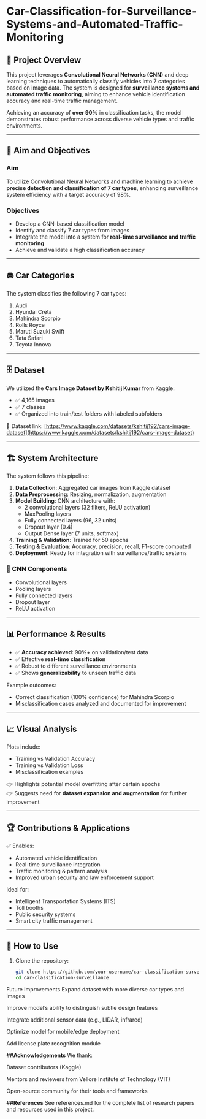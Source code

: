 # Car-Classification-for-Surveillance-Systems-and-Automated-Traffic-Monitoring

## 📖 Project Overview

This project leverages **Convolutional Neural Networks (CNN)** and deep learning techniques to automatically classify vehicles into 7 categories based on image data. The system is designed for **surveillance systems and automated traffic monitoring**, aiming to enhance vehicle identification accuracy and real-time traffic management.

Achieving an accuracy of **over 90%** in classification tasks, the model demonstrates robust performance across diverse vehicle types and traffic environments.

---

## 🎯 Aim and Objectives

### Aim
To utilize Convolutional Neural Networks and machine learning to achieve **precise detection and classification of 7 car types**, enhancing surveillance system efficiency with a target accuracy of 98%.

### Objectives
- Develop a CNN-based classification model
- Identify and classify 7 car types from images
- Integrate the model into a system for **real-time surveillance and traffic monitoring**
- Achieve and validate a high classification accuracy

---

## 🚘 Car Categories
The system classifies the following 7 car types:
1. Audi
2. Hyundai Creta
3. Mahindra Scorpio
4. Rolls Royce
5. Maruti Suzuki Swift
6. Tata Safari
7. Toyota Innova

---

## 🗄️ Dataset

We utilized the **Cars Image Dataset by Kshitij Kumar** from Kaggle:
- ✅ 4,165 images
- ✅ 7 classes
- ✅ Organized into train/test folders with labeled subfolders

📎 Dataset link: [https://www.kaggle.com/datasets/kshitij192/cars-image-dataset](https://www.kaggle.com/datasets/kshitij192/cars-image-dataset)

---

## 🏗️ System Architecture

The system follows this pipeline:

1. **Data Collection**: Aggregated car images from Kaggle dataset
2. **Data Preprocessing**: Resizing, normalization, augmentation
3. **Model Building**: CNN architecture with:
   - 2 convolutional layers (32 filters, ReLU activation)
   - MaxPooling layers
   - Fully connected layers (96, 32 units)
   - Dropout layer (0.4)
   - Output Dense layer (7 units, softmax)
4. **Training & Validation**: Trained for 50 epochs
5. **Testing & Evaluation**: Accuracy, precision, recall, F1-score computed
6. **Deployment**: Ready for integration with surveillance/traffic systems

### 🧠 CNN Components
- Convolutional layers
- Pooling layers
- Fully connected layers
- Dropout layer
- ReLU activation

---

## 📊 Performance & Results

- ✅ **Accuracy achieved**: 90%+ on validation/test data
- ✅ Effective **real-time classification**
- ✅ Robust to different surveillance environments
- ✅ Shows **generalizability** to unseen traffic data

Example outcomes:
- Correct classification (100% confidence) for Mahindra Scorpio
- Misclassification cases analyzed and documented for improvement

---

## 📈 Visual Analysis

Plots include:
- Training vs Validation Accuracy
- Training vs Validation Loss
- Misclassification examples

👉 Highlights potential model overfitting after certain epochs  
👉 Suggests need for **dataset expansion and augmentation** for further improvement

---

## 🏆 Contributions & Applications

✅ Enables:
- Automated vehicle identification
- Real-time surveillance integration
- Traffic monitoring & pattern analysis
- Improved urban security and law enforcement support

Ideal for:
- Intelligent Transportation Systems (ITS)
- Toll booths
- Public security systems
- Smart city traffic management

---

## 📝 How to Use

1. Clone the repository:

   ```bash
   git clone https://github.com/your-username/car-classification-surveillance.git
   cd car-classification-surveillance

Future Improvements
Expand dataset with more diverse car types and images

Improve model’s ability to distinguish subtle design features

Integrate additional sensor data (e.g., LIDAR, infrared)

Optimize model for mobile/edge deployment

Add license plate recognition module

**##Acknowledgements**
We thank:

Dataset contributors (Kaggle)

Mentors and reviewers from Vellore Institute of Technology (VIT)

Open-source community for their tools and frameworks

**##References**
See references.md for the complete list of research papers and resources used in this project.
